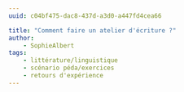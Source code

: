 ```yaml
---
uuid: c04bf475-dac8-437d-a3d0-a447fd4cea66

title: "Comment faire un atelier d'écriture ?"
author: 
    - SophieAlbert
tags:
    - littérature/linguistique
    - scénario péda/exercices
    - retours d'expérience
---
```

